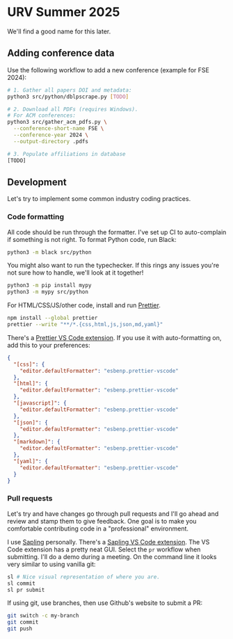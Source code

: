 # URV Summer 2025

We'll find a good name for this later.

## Adding conference data

Use the following workflow to add a new conference (example for FSE 2024):
```bash
# 1. Gather all papers DOI and metadata:
python3 src/python/dblpscrape.py [TODO]

# 2. Download all PDFs (requires Windows).
# For ACM conferences:
python3 src/gather_acm_pdfs.py \
  --conference-short-name FSE \
  --conference-year 2024 \
  --output-directory .pdfs

# 3. Populate affiliations in database
[TODO]
```

## Development

Let's try to implement some common industry coding practices.

### Code formatting

All code should be run through the formatter. I've set up CI to auto-complain if something is not right.
To format Python code, run Black:

```bash
python3 -m black src/python
```

You might also want to run the typechecker. If this rings any issues you're not sure how to handle,
we'll look at it together!

```bash
python3 -m pip install mypy
python3 -m mypy src/python
```

For HTML/CSS/JS/other code, install and run [Prettier](https://prettier.io).

```bash
npm install --global prettier
prettier --write "**/*.{css,html,js,json,md,yaml}"
```

There's a [Prettier VS Code extension](https://marketplace.visualstudio.com/items?itemName=esbenp.prettier-vscode).
If you use it with auto-formatting on, add this to your preferences:

```json
{
  "[css]": {
    "editor.defaultFormatter": "esbenp.prettier-vscode"
  },
  "[html]": {
    "editor.defaultFormatter": "esbenp.prettier-vscode"
  },
  "[javascript]": {
    "editor.defaultFormatter": "esbenp.prettier-vscode"
  },
  "[json]": {
    "editor.defaultFormatter": "esbenp.prettier-vscode"
  },
  "[markdown]": {
    "editor.defaultFormatter": "esbenp.prettier-vscode"
  },
  "[yaml]": {
    "editor.defaultFormatter": "esbenp.prettier-vscode"
  }
}
```

### Pull requests

Let's try and have changes go through pull requests and I'll go ahead and review and stamp them to give feedback.
One goal is to make you comfortable contributing code in a "professional" environment.

I use [Sapling](https://sapling-scm.com) personally.
There's a [Sapling VS Code extension](https://marketplace.visualstudio.com/items?itemName=meta.sapling-scm).
The VS Code extension has a pretty neat GUI. Select the `pr` workflow when submitting. I'll do a demo during a meeting.
On the command line it looks very similar to using vanilla git:

```bash
sl # Nice visual representation of where you are.
sl commit
sl pr submit
```

If using git, use branches, then use Github's website to submit a PR:

```bash
git switch -c my-branch
git commit
git push
```
